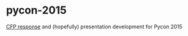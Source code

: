 pycon-2015
==========

[CFP response](https://us.pycon.org/2015/speaking/cfp/) and (hopefully) presentation development for Pycon 2015

